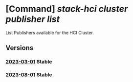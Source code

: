 # [Command] _stack-hci cluster publisher list_

List Publishers available for the HCI Cluster.

## Versions

### [2023-03-01](/Resources/mgmt-plane/L3N1YnNjcmlwdGlvbnMve30vcmVzb3VyY2Vncm91cHMve30vcHJvdmlkZXJzL21pY3Jvc29mdC5henVyZXN0YWNraGNpL2NsdXN0ZXJzL3t9L3B1Ymxpc2hlcnM=/2023-03-01.xml) **Stable**

<!-- mgmt-plane /subscriptions/{}/resourcegroups/{}/providers/microsoft.azurestackhci/clusters/{}/publishers 2023-03-01 -->

### [2023-08-01](/Resources/mgmt-plane/L3N1YnNjcmlwdGlvbnMve30vcmVzb3VyY2Vncm91cHMve30vcHJvdmlkZXJzL21pY3Jvc29mdC5henVyZXN0YWNraGNpL2NsdXN0ZXJzL3t9L3B1Ymxpc2hlcnM=/2023-08-01.xml) **Stable**

<!-- mgmt-plane /subscriptions/{}/resourcegroups/{}/providers/microsoft.azurestackhci/clusters/{}/publishers 2023-08-01 -->
